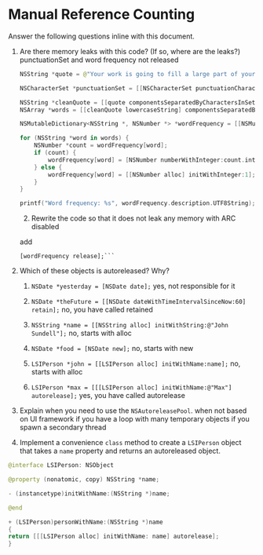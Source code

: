 # Manual Reference Counting

Answer the following questions inline with this document.

1. Are there memory leaks with this code? (If so, where are the leaks?)
 punctuationSet and word frequency not released 
	```swift
	NSString *quote = @"Your work is going to fill a large part of your life, and the only way to be truly satisfied is to do what you believe is great work. And the only way to do great work is to love what you do. If you haven't found it yet, keep looking. Don't settle. As with all matters of the heart, you'll know when you find it. - Steve Jobs";

	NSCharacterSet *punctuationSet = [[NSCharacterSet punctuationCharacterSet] retain];

	NSString *cleanQuote = [[quote componentsSeparatedByCharactersInSet:punctuationSet] componentsJoinedByString:@""];
	NSArray *words = [[cleanQuote lowercaseString] componentsSeparatedByString:@" "];

	NSMutableDictionary<NSString *, NSNumber *> *wordFrequency = [[NSMutableDictionary alloc] init];

	for (NSString *word in words) {
		NSNumber *count = wordFrequency[word];
		if (count) {
			wordFrequency[word] = [NSNumber numberWithInteger:count.integerValue + 1];
		} else {
			wordFrequency[word] = [[NSNumber alloc] initWithInteger:1];
		}
	}

	printf("Word frequency: %s", wordFrequency.description.UTF8String);
    
    
	```

	2. Rewrite the code so that it does not leak any memory with ARC disabled
    
    add 
    ```[punctuationSet release];
    [wordFrequency release];```

2. Which of these objects is autoreleased?  Why?

	1. `NSDate *yesterday = [NSDate date];` yes, not responsible for it
	
	2. `NSDate *theFuture = [[NSDate dateWithTimeIntervalSinceNow:60] retain];`  no, you have called retained
	
	3. `NSString *name = [[NSString alloc] initWithString:@"John Sundell"];` no, starts with alloc
	
	4. `NSDate *food = [NSDate new];` no, starts with new
	
	5. `LSIPerson *john = [[LSIPerson alloc] initWithName:name];` no, starts with alloc 
	
	6. `LSIPerson *max = [[[LSIPerson alloc] initWithName:@"Max"] autorelease];` yes, you have called autorelease

3. Explain when you need to use the `NSAutoreleasePool`.
when not based on UI framework
if you have a loop with many temporary objects
if you spawn a secondary thread 

4. Implement a convenience `class` method to create a `LSIPerson` object that takes a `name` property and returns an autoreleased object.

```swift
@interface LSIPerson: NSObject

@property (nonatomic, copy) NSString *name;

- (instancetype)initWithName:(NSString *)name;

@end

+ (LSIPerson)personWithName:(NSString *)name 
{
return [[[LSIPerson alloc] initWithName: name] autorelease];
}
```
